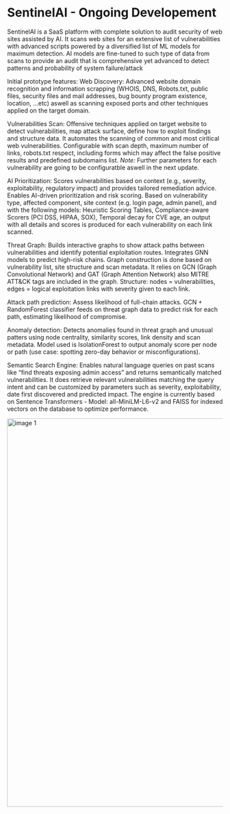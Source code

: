 # SentinelAI - Ongoing Developement
SentinelAI is a SaaS platform with complete solution to audit security of web sites assisted by AI.
It scans web sites for an extensive list of vulnerabilities with advanced scripts powered by a diversified list of ML models for maximum detection.
AI models are fine-tuned to such type of data from scans to provide an audit that is comprehensive yet advanced to detect patterns and probability of system failure/attack

Initial prototype features:
Web Discovery: Advanced website domain recognition and information scrapping (WHOIS, DNS, Robots.txt, public files, security files and mail addresses, bug bounty program existence, location, ...etc) aswell as scanning exposed ports and other techniques applied on the target domain.

Vulnerabilities Scan: Offensive techniques applied on target website to detect vulnerabilities, map attack surface, define how to exploit findings and structure data. It automates the scanning of common and most ciritical web vulnerabilities. Configurable with scan depth, maximum number of links, robots.txt respect, including forms which may affect the false positive results and predefined subdomains list.
*Note:* Further parameters for each vulnerability are going to be configuratble aswell in the next update.

AI Prioritization: Scores vulnerabilities based on context (e.g., severity, exploitability, regulatory impact) and provides tailored remediation advice. Enables AI-driven prioritization and risk scoring. Based on vulnerability type, affected component, site context (e.g. login page, admin panel), and with the following models: Heuristic Scoring Tables, Compliance-aware Scorers (PCI DSS, HIPAA, SOX), Temporal decay for CVE age, an output with all details and scores is produced for each vulnerability on each link scanned.

Threat Graph: Builds interactive graphs to show attack paths between vulnerabilities and identify potential exploitation routes. Integrates GNN models to predict high-risk chains. Graph construction is done based on vulnerability list, site structure and scan metadata. It relies on GCN (Graph Convolutional Network) and GAT (Graph Attention Network) also MITRE ATT&CK tags are included in the graph. Structure: nodes = vulnerabilities, edges = logical exploitation links with severity given to each link.

Attack path prediction: Assess likelihood of full-chain attacks. GCN + RandomForest classifier feeds on threat graph data to predict risk for each path, estimating likelihood of compromise.

Anomaly detection: Detects anomalies found in threat graph and unusual patters using node centrality, similarity scores, link density and scan metadata. Model used is IsolationForest to output anomaly score per node or path (use case: spotting zero-day behavior or misconfigurations).      

Semantic Search Engine: Enables natural language queries on past scans like “find threats exposing admin access” and returns semantically matched vulnerabilities. It does retrieve relevant vulnerabilities matching the query intent and can be customized by parameters such as severity, exploitability, date first discovered and predicted impact. The engine is currently based on Sentence Transformers - Model: all-MiniLM-L6-v2 and FAISS for indexed vectors on the database to optimize performance.


<img width="906" alt="image 1" src="https://github.com/user-attachments/assets/cb078c23-30ae-41fc-bb76-9a984f35621b" />



